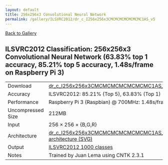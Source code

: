 ```yaml
---
layout: default
title: 256x256x3 Convolutional Neural Network
permalink: /gallery/ILSVRC2012/dr_c_I256x256x3CMCMCMCMCMCMCMC1AS_v5
---
```


[Back to Gallery](/ELL/gallery)

## ILSVRC2012 Classification: 256x256x3 Convolutional Neural Network (63.83% top 1 accuracy, 85.21% top 5 accuracy, 1.48s/frame on Raspberry Pi 3)

<table class="table table-striped table-bordered">
    <tr>
        <td> Download </td>
        <td colspan="3"> <a href="https://github.com/Microsoft/ELL-models/raw/master/models/ILSVRC2012/dr_c_I256x256x3CMCMCMCMCMCMCMC1AS_v5/dr_c_I256x256x3CMCMCMCMCMCMCMC1AS_v5.ell.zip">dr_c_I256x256x3CMCMCMCMCMCMCMC1AS_v5.ell.zip</a></td>
    </tr>
    <tr>
        <td> Accuracy </td>
        <td colspan="3"> ILSVRC2012: 85.21% (Top 5), 63.83% (Top 1) </td>
    </tr>
    <tr>
        <td> Performance </td>
        <td colspan="3"> Raspberry Pi 3 (Raspbian) @ 700MHz: 1.48s/frame </td>
    </tr>
    <tr>
        <td> Uncompressed Size </td>
        <td colspan="3"> 212MB </td>
    </tr>
    <tr>
        <td> Input </td>
        <td colspan="3"> 256 &times; 256 &times; {B,G,R} </td>
    </tr>
    <tr>
        <td> Architecture </td>
        <td>
            <a href="https://github.com/Microsoft/ELL-models/raw/master/models/ILSVRC2012/dr_c_I256x256x3CMCMCMCMCMCMCMC1AS_v5/dr_c_I256x256x3CMCMCMCMCMCMCMC1AS_v5.cntk.svg?sanitize=true" target="_blank">dr_c_I256x256x3CMCMCMCMCMCMCMC1AS_v5 architecture (SVG)</a>
        </td>
    </tr>
    <tr>
        <td> Output </td>
        <td colspan="3"> <a href="https://github.com/Microsoft/ELL-models/raw/master/models/ILSVRC2012/categories.txt">ILSVRC2012 1000 classes</a> </td>
    </tr>
    <tr>
        <td> Notes </td>
        <td colspan="3"> Trained by Juan Lema using CNTK 2.3.1 </td>
    </tr>
</table>

